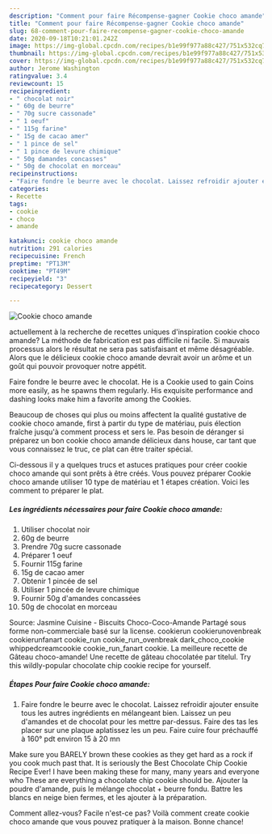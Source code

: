 ```yaml
---
description: "Comment pour faire Récompense-gagner Cookie choco amande"
title: "Comment pour faire Récompense-gagner Cookie choco amande"
slug: 68-comment-pour-faire-recompense-gagner-cookie-choco-amande
date: 2020-09-18T10:21:01.242Z
image: https://img-global.cpcdn.com/recipes/b1e99f977a88c427/751x532cq70/cookie-choco-amande-photo-principale-de-la-recette.jpg
thumbnail: https://img-global.cpcdn.com/recipes/b1e99f977a88c427/751x532cq70/cookie-choco-amande-photo-principale-de-la-recette.jpg
cover: https://img-global.cpcdn.com/recipes/b1e99f977a88c427/751x532cq70/cookie-choco-amande-photo-principale-de-la-recette.jpg
author: Jerome Washington
ratingvalue: 3.4
reviewcount: 15
recipeingredient:
- " chocolat noir"
- " 60g de beurre"
- " 70g sucre cassonade"
- " 1 oeuf"
- " 115g farine"
- " 15g de cacao amer"
- " 1 pince de sel"
- " 1 pince de levure chimique"
- " 50g damandes concasses"
- " 50g de chocolat en morceau"
recipeinstructions:
- "Faire fondre le beurre avec le chocolat. Laissez refroidir ajouter ensuite tous les autres ingrédients en mélangeant bien. Laissez un peu d&#39;amandes et de chocolat pour les mettre par-dessus. Faire des tas les placer sur une plaque aplatissez les un peu. Faire cuire four préchauffé à 160° pdt environ 15 à 20 mn"
categories:
- Recette
tags:
- cookie
- choco
- amande

katakunci: cookie choco amande 
nutrition: 291 calories
recipecuisine: French
preptime: "PT13M"
cooktime: "PT49M"
recipeyield: "3"
recipecategory: Dessert

---
```



![Cookie choco amande](https://img-global.cpcdn.com/recipes/b1e99f977a88c427/751x532cq70/cookie-choco-amande-photo-principale-de-la-recette.jpg)

actuellement à la recherche de recettes uniques d'inspiration cookie choco amande? La méthode de fabrication est pas difficile ni facile. Si mauvais processus alors le résultat ne sera pas satisfaisant et même désagréable. Alors que le délicieux cookie choco amande devrait avoir un arôme et un goût qui pouvoir provoquer notre appétit.

Faire fondre le beurre avec le chocolat. He is a Cookie used to gain Coins more easily, as he spawns them regularly. His exquisite performance and dashing looks make him a favorite among the Cookies.

Beaucoup de choses qui plus ou moins affectent la qualité gustative de cookie choco amande, first à partir du type de matériau, puis élection fraîche jusqu'à comment process et sers le. Pas besoin de déranger si préparez un bon cookie choco amande délicieux dans house, car tant que vous connaissez le truc, ce plat can être traiter spécial.


Ci-dessous il y a quelques trucs et astuces pratiques pour créer cookie choco amande qui sont prêts à être créés. Vous pouvez préparer Cookie choco amande utiliser 10 type de matériau et 1 étapes création. Voici les comment to préparer le plat.

<!--inarticleads1-->

##### Les ingrédients nécessaires pour faire Cookie choco amande:

1. Utiliser  chocolat noir
1.   60g de beurre
1. Prendre  70g sucre cassonade
1. Préparer  1 oeuf
1. Fournir  115g farine
1.   15g de cacao amer
1. Obtenir  1 pincée de sel
1. Utiliser  1 pincée de levure chimique
1. Fournir  50g d&#39;amandes concassées
1.   50g de chocolat en morceau


Source: Jasmine Cuisine - Biscuits Choco-Coco-Amande Partagé sous forme non-commerciale basé sur la license. cookierun cookierunovenbreak cookierunfanart cookie_run cookie_run_ovenbreak dark_choco_cookie whippedcreamcookie cookie_run_fanart cookie. La meilleure recette de Gâteau choco-amande! Une recette de gâteau chocolatée par titelul. Try this wildly-popular chocolate chip cookie recipe for yourself. 

<!--inarticleads2-->

##### Étapes Pour faire Cookie choco amande:

1. Faire fondre le beurre avec le chocolat. Laissez refroidir ajouter ensuite tous les autres ingrédients en mélangeant bien. Laissez un peu d&#39;amandes et de chocolat pour les mettre par-dessus. Faire des tas les placer sur une plaque aplatissez les un peu. Faire cuire four préchauffé à 160° pdt environ 15 à 20 mn


Make sure you BARELY brown these cookies as they get hard as a rock if you cook much past that. It is seriously the Best Chocolate Chip Cookie Recipe Ever! I have been making these for many, many years and everyone who These are everything a chocolate chip cookie should be. Ajouter la poudre d&#39;amande, puis le mélange chocolat + beurre fondu. Battre les blancs en neige bien fermes, et les ajouter à la préparation. 


Comment allez-vous? Facile n'est-ce pas? Voilà comment create cookie choco amande que vous pouvez pratiquer à la maison. Bonne chance!
